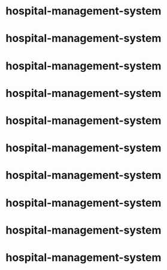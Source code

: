 # hospital-management-system
# hospital-management-system
# hospital-management-system
# hospital-management-system
# hospital-management-system
# hospital-management-system
# hospital-management-system
# hospital-management-system
# hospital-management-system
# hospital-management-system
